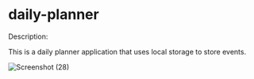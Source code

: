 
# daily-planner





Description:

This is a daily planner application that uses local storage to store events.

![Screenshot (28)](https://user-images.githubusercontent.com/68708065/219229368-a174548f-ee05-4328-ba3f-db3657c44f2c.png)
